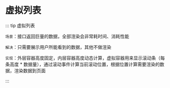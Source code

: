 # 虚拟列表

::: tip 虚拟列表

`场景`：接口返回巨量的数据，全部渲染会非常耗时间、消耗性能

`解决`：只需要展示用户所能看到的数据，其他不做渲染

`实现`：外层容器高度固定，内层容器高度动态计算，虚拟容器用来显示滚动条（每条高度 * 数据量），通过滚动事件计算当前滚动位置，根据位置计算需要渲染的数据，渲染数据到页面

:::
